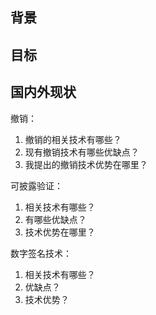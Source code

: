 ## 背景

## 目标

## 国内外现状



撤销：

1. 撤销的相关技术有哪些？
2. 现有撤销技术有哪些优缺点？
3. 我提出的撤销技术优势在哪里？

可披露验证：

1. 相关技术有哪些？
2. 有哪些优缺点？
3. 技术优势在哪里？

数字签名技术：

1. 相关技术有哪些？
2. 优缺点？
3. 技术优势？

